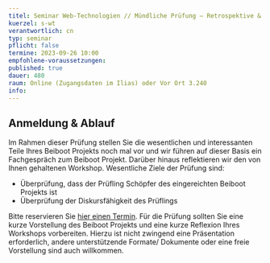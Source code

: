 ```yaml
---
titel: Seminar Web-Technologien // Mündliche Prüfung – Retrospektive & Vorstellungen von Beiboot Projekt und Workshop
kuerzel: s-wt
verantwortlich: cn
typ: seminar
pflicht: false
termine: 2023-09-26 10:00
empfohlene-voraussetzungen: 
published: true
dauer: 480
raum: Online (Zugangsdaten im Ilias) oder Vor Ort 3.240
info: 
---
```


## Anmeldung & Ablauf
Im Rahmen dieser Prüfung stellen Sie die wesentlichen und interessanten Teile Ihres Beiboot Projekts noch mal vor und wir führen auf dieser Basis ein Fachgespräch zum Beiboot Projekt. Darüber hinaus reflektieren wir den von Ihnen gehaltenen Workshop. Wesentliche Ziele der Prüfung sind:
- Überprüfung, dass der Prüfling Schöpfer des eingereichten Beiboot Projekts ist
- Überprüfung der Diskursfähigkeit des Prüflings

Bitte reservieren Sie [hier einen Termin]([https://ilias.th-koeln.de/goto.php?target=xpdl_2309594&client_id=ILIAS_FH_Koeln](https://ilias.th-koeln.de/goto.php?target=xpdl_2521547&client_id=ILIAS_FH_Koeln)). Für die Prüfung sollten Sie eine kurze Vorstellung des Beiboot Projekts und eine kurze Reflexion Ihres Workshops vorbereiten. Hierzu ist nicht zwingend eine Präsentation erforderlich, andere unterstützende Formate/ Dokumente oder eine freie Vorstellung sind auch willkommen.

<!--
## Running Order

| Uhrzeit |Name |Link zum Beiboot Repo|Ort|
| --- | --- | --- | --- |
|09:00 | Alexander Spindeler| [Beiboot Repo](https://github.com/mi-classroom/mi-web-technologien-beiboot-ss2022-alexspdlr) | online |
|09:30 | Marc Kevin Zenzen | [Beiboot Repo](https://github.com/mi-classroom/mi-web-technologien-beiboot-ss2022-Zenska11) | online |
|10:00 | Tobias Hund | [Beiboot Repo](https://github.com/mi-classroom/mi-web-technologien-beiboot-ss2022-twobiers) | online |
|11:00 | Max Hammer | [Beiboot Repo](https://github.com/mi-classroom/mi-web-technologien-beiboot-ss2022-MaxHam) | online |
|11:30 | - | - | online |
|12:00 | Stefan Steinhauer | [Beiboot Repo](https://github.com/mi-classroom/mi-web-technologien-beiboot-ss2022-pfropfen) | online |
|13:00 | Luca Stamos | [Beiboot Repo](https://github.com/mi-classroom/mi-web-technologien-beiboot-ss2022-LokiGodofBattle) | online |
|13:30 | Christopher Toth | [Beiboot Repo](https://github.com/mi-classroom/mi-web-technologien-beiboot-ss2022-SickxX) | online |
|14:00 | Melvin Weiershäuser | [Beiboot Repo](https://github.com/mi-classroom/mi-web-technologien-beiboot-ss2022-mweiershaeuser) | online |
|15:00 | Valeria Orlova | [Beiboot Repo](https://github.com/mi-classroom/mi-web-technologien-beiboot-ss2022-Vorlova) | online |
|15:30 | Linnéa Doberstein | [Beiboot Repo](https://github.com/mi-classroom/mi-web-technologien-beiboot-ss2022-Moosgloeckchen)  | online |
|16:00 | Sarfaroz Khakimov | [Beiboot Repo](https://github.com/mi-classroom/mi-web-technologien-beiboot-ss2022-Sarfaroz) | online |
|16:30 | Javad Alamdar | [Beiboot Repo](https://github.com/mi-classroom/mi-web-technologien-beiboot-ss2022-javadalam) | online |
|17:00 | Jan Koll | [Beiboot Repo](https://github.com/mi-classroom/mi-web-technologien-beiboot-ss2022-JanKoll) | online |
-->

